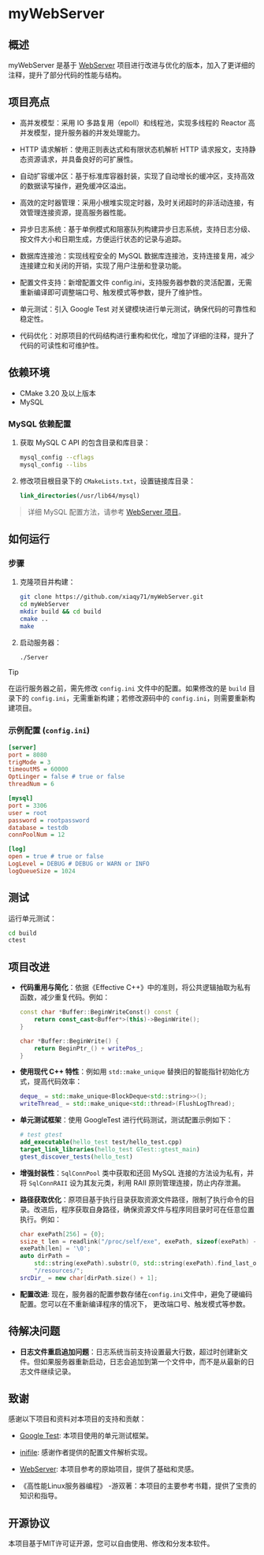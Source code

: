 
# myWebServer

## 概述

myWebServer 是基于 [WebServer](https://github.com/markparticle/WebServer) 项目进行改进与优化的版本，加入了更详细的注释，提升了部分代码的性能与结构。

## 项目亮点

- 高并发模型：采用 IO 多路复用（epoll）和线程池，实现多线程的 Reactor 高并发模型，提升服务器的并发处理能力。

- HTTP 请求解析：使用正则表达式和有限状态机解析 HTTP 请求报文，支持静态资源请求，并具备良好的可扩展性。

- 自动扩容缓冲区：基于标准库容器封装，实现了自动增长的缓冲区，支持高效的数据读写操作，避免缓冲区溢出。

- 高效的定时器管理：采用小根堆实现定时器，及时关闭超时的非活动连接，有效管理连接资源，提高服务器性能。

- 异步日志系统：基于单例模式和阻塞队列构建异步日志系统，支持日志分级、按文件大小和日期生成，方便运行状态的记录与追踪。

- 数据库连接池：实现线程安全的 MySQL 数据库连接池，支持连接复用，减少连接建立和关闭的开销，实现了用户注册和登录功能。

- 配置文件支持：新增配置文件 config.ini，支持服务器参数的灵活配置，无需重新编译即可调整端口号、触发模式等参数，提升了维护性。

- 单元测试：引入 Google Test 对关键模块进行单元测试，确保代码的可靠性和稳定性。

- 代码优化：对原项目的代码结构进行重构和优化，增加了详细的注释，提升了代码的可读性和可维护性。

## 依赖环境

- CMake 3.20 及以上版本
- MySQL

### MySQL 依赖配置

1. 获取 MySQL C API 的包含目录和库目录：
    ```bash
    mysql_config --cflags
    mysql_config --libs
    ```
2. 修改项目根目录下的 `CMakeLists.txt`，设置链接库目录：
    ```cmake
    link_directories(/usr/lib64/mysql)
    ```

> 详细 MySQL 配置方法，请参考 [WebServer 项目](https://github.com/markparticle/WebServer)。

## 如何运行

### 步骤

1. 克隆项目并构建：
    ```bash
    git clone https://github.com/xiaqy71/myWebServer.git
    cd myWebServer
    mkdir build && cd build
    cmake ..
    make
    ```

2. 启动服务器：
    ```bash
    ./Server
    ```

> [!TIP]
> 在运行服务器之前，需先修改 `config.ini` 文件中的配置。如果修改的是 `build` 目录下的 `config.ini`，无需重新构建；若修改源码中的 `config.ini`，则需要重新构建项目。

### 示例配置 (`config.ini`)

```ini
[server]
port = 8080
trigMode = 3
timeoutMS = 60000
OptLinger = false # true or false
threadNum = 6

[mysql]
port = 3306
user = root
password = rootpassword
database = testdb
connPoolNum = 12

[log]
open = true # true or false
LogLevel = DEBUG # DEBUG or WARN or INFO
logQueueSize = 1024
```

## 测试

运行单元测试：

```bash
cd build
ctest
```

## 项目改进

- **代码重用与简化**：依据《Effective C++》中的准则，将公共逻辑抽取为私有函数，减少重复代码。例如：
    ```cpp
    const char *Buffer::BeginWriteConst() const {
        return const_cast<Buffer*>(this)->BeginWrite();
    }

    char *Buffer::BeginWrite() {
        return BeginPtr_() + writePos_;
    }
    ```

- **使用现代 C++ 特性**：例如用 `std::make_unique` 替换旧的智能指针初始化方式，提高代码效率：
    ```cpp
    deque_ = std::make_unique<BlockDeque<std::string>>();
    writeThread_ = std::make_unique<std::thread>(FlushLogThread);
    ```

- **单元测试框架**：使用 GoogleTest 进行代码测试，测试配置示例如下：
    ```cmake
    # test gtest
    add_executable(hello_test test/hello_test.cpp)
    target_link_libraries(hello_test GTest::gtest_main)
    gtest_discover_tests(hello_test)
    ```

- **增强封装性**：`SqlConnPool` 类中获取和还回 MySQL 连接的方法设为私有，并将 `SqlConnRAII` 设为其友元类，利用 RAII 原则管理连接，防止内存泄漏。

- **路径获取优化**：原项目基于执行目录获取资源文件路径，限制了执行命令的目录。改进后，程序获取自身路径，确保资源文件与程序同目录时可在任意位置执行。例如：
    ```cpp
    char exePath[256] = {0};
    ssize_t len = readlink("/proc/self/exe", exePath, sizeof(exePath) - 1);
    exePath[len] = '\0';
    auto dirPath =
        std::string(exePath).substr(0, std::string(exePath).find_last_of('/')) +
        "/resources/";
    srcDir_ = new char[dirPath.size() + 1];
    ```

- **配置改进**: 现在，服务器的配置参数存储在`config.ini`文件中，避免了硬编码配置。您可以在不重新编译程序的情况下， 更改端口号、触发模式等参数。

## 待解决问题

- **日志文件重启追加问题**：日志系统当前支持设置最大行数，超过时创建新文件。但如果服务器重新启动，日志会追加到第一个文件中，而不是从最新的日志文件继续记录。

## 致谢

感谢以下项目和资料对本项目的支持和贡献：

- [Google Test](https://github.com/google/googletest): 本项目使用的单元测试框架。

- [inifile](https://github.com/Gaaagaa/inifile): 感谢作者提供的配置文件解析实现。

- [WebServer](https://github.com/markparticle/WebServer): 本项目参考的原始项目，提供了基础和灵感。

- 《高性能Linux服务器编程》 -游双著：本项目的主要参考书籍，提供了宝贵的知识和指导。

## 开源协议

本项目基于MIT许可证开源，您可以自由使用、修改和分发本软件。
